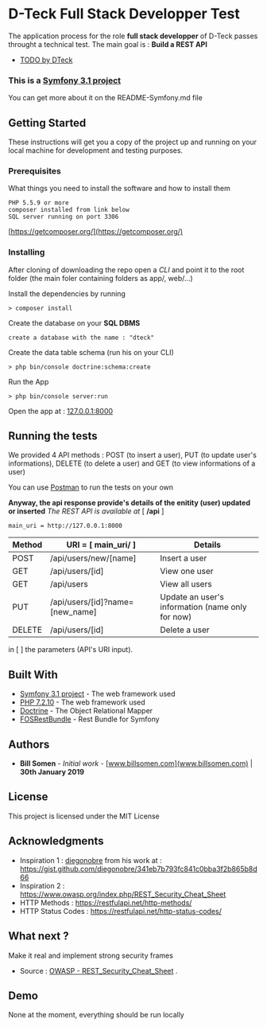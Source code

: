 # D-Teck Full Stack Developper Test

The application process for the role **full stack developper** of D-Teck passes throught a technical test. 
The main goal is : **Build a REST API** 
* [TODO by DTeck](https://d-tecksolutions.github.io/full-stack-dev-test/)

### This is a [Symfony 3.1 project](https://symfony.com)
You can get more about it on the README-Symfony.md file
## Getting Started

These instructions will get you a copy of the project up and running on your local machine for development and testing purposes. 

### Prerequisites

What things you need to install the software and how to install them

```
PHP 5.5.9 or more
composer installed from link below
SQL server running on port 3306
```
[https://getcomposer.org/](https://getcomposer.org/)

### Installing
After cloning of downloading the repo open a *CLI* and point it to the root folder (the main foler containing folders as app/, web/...)


Install the dependencies by running

```
> composer install
```

Create the database on your **SQL DBMS**

```
create a database with the name : "dteck"
```

Create the data table schema (run his on your CLI)

```
> php bin/console doctrine:schema:create
```

Run the App 

```
> php bin/console server:run
```

Open the app at : [127.0.0.1:8000](http://127.0.0.1:8000)

## Running the tests

We provided 4 API methods : POST (to insert a user), PUT (to update user's informations), DELETE (to delete a user) and GET (to view informations of a user)

You can use [Postman](https://www.getpostman.com/) to run the tests on your own

**Anyway, the api response provide's details of the enitity (user) updated or inserted**
_The REST API is available at_  [ **/api** ]
```
main_uri = http://127.0.0.1:8000
```
| Method  | URI = [ main_uri/ ] | Details |
| ------ | ------------- | ------------- |
| POST  | /api/users/new/[name]  |  Insert a user|
| GET  | /api/users/[id]  |  View one user|
| GET  | /api/users  |  View all users|
| PUT  | /api/users/[id]?name=[new_name]  |  Update an user's information (name only for now)|
| DELETE  | /api/users/[id]  |  Delete a user|

in [ ] the parameters (API's URI input).


## Built With

* [Symfony 3.1 project](https://symfony.com) - The web framework used
* [PHP 7.2.10](https://php.net) - The web framework used
* [Doctrine](https://www.doctrine-project.org/projects/orm.html) - The Object Relational Mapper
* [FOSRestBundle](https://github.com/FriendsOfSymfony/FOSRestBundle) - Rest Bundle for Symfony

## Authors

* **Bill Somen** - *Initial work* - [www.billsomen.com](www.billsomen.com) | **30th January 2019**

## License

This project is licensed under the MIT License

## Acknowledgments

* Inspiration 1 : [diegonobre](https://gist.github.com/diegonobre) from his work at : https://gist.github.com/diegonobre/341eb7b793fc841c0bba3f2b865b8d66
*  Inspiration 2 : https://www.owasp.org/index.php/REST_Security_Cheat_Sheet
* HTTP Methods :  https://restfulapi.net/http-methods/
* HTTP Status Codes : https://restfulapi.net/http-status-codes/

## What next ?
Make it real and implement strong security frames
* Source : [OWASP - REST_Security_Cheat_Sheet](https://www.owasp.org/index.php/REST_Security_Cheat_Sheet) .

## Demo
None at the moment, everything should be run locally

